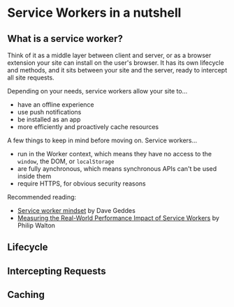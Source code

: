 # Service Workers in a nutshell

## What is a service worker?
Think of it as a middle layer between client and server, or as a browser extension your site can install on the user's browser. It has its own lifecycle and methods, and it sits between your site and the server, ready to intercept all site requests.

Depending on your needs, service workers allow your site to...
- have an offline experience
- use push notifications
- be installed as an app
- more efficiently and proactively cache resources

A few things to keep in mind before moving on. Service workers...
- run in the Worker context, which means they have no access to the `window`, the DOM, or `localStorage`
- are fully aynchronous, which means synchronous APIs can't be used inside them
- require HTTPS, for obvious security reasons

Recommended reading:
- [Service worker mindset](https://web.dev/service-worker-mindset/) by Dave Geddes
- [Measuring the Real-World Performance Impact of Service Workers](https://developers.google.com/web/showcase/2016/service-worker-perf) by Philip Walton

## Lifecycle
## Intercepting Requests
## Caching
